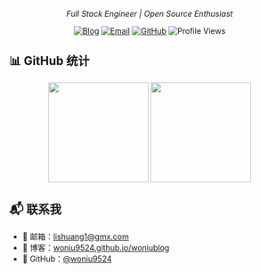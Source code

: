 <div align="center">

<p><em>Full Stack Engineer | Open Source Enthusiast</em></p>

<p>
    <a href="https://woniu9524.github.io/woniublog/"><img src="https://img.shields.io/badge/Blog-woniublog-blue?style=flat-square&logo=wordpress" alt="Blog"></a>
    <a href="mailto:lishuang1@gmx.com"><img src="https://img.shields.io/badge/Email-lishuang1@gmx.com-red?style=flat-square&logo=gmail" alt="Email"></a>
    <a href="https://github.com/woniu9524"><img src="https://img.shields.io/github/followers/woniu9524?label=Follow&style=social" alt="GitHub"></a>
    <img src="https://komarev.com/ghpvc/?username=woniu9524&color=brightgreen&style=flat-square" alt="Profile Views">
  </p>

</div>

## 📊 GitHub 统计

<div align="center">
  <img height="180em" src="https://github-readme-stats.vercel.app/api?username=woniu9524&show_icons=true&theme=radical&include_all_commits=true&count_private=true"/>
  <img height="180em" src="https://github-readme-stats.vercel.app/api/top-langs/?username=woniu9524&layout=compact&langs_count=7&theme=radical"/>
</div>

## 📬 联系我

- 📧 邮箱：lishuang1@gmx.com
- 📝 博客：[woniu9524.github.io/woniublog](https://woniu9524.github.io/woniublog/)
- 💼 GitHub：[@woniu9524](https://github.com/woniu9524)
